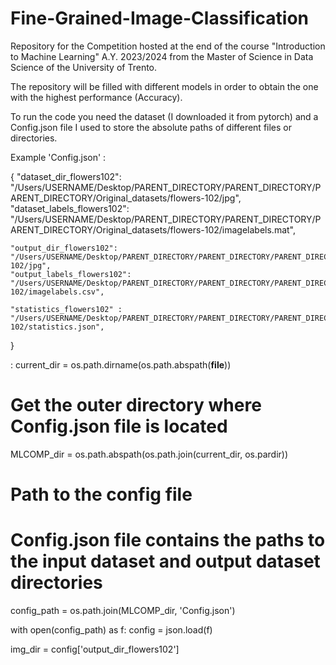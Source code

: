# Fine-Grained-Image-Classification

Repository for the Competition hosted at the end of the course "Introduction to Machine Learning" A.Y. 2023/2024 from the Master of Science in Data Science of the University of Trento.

The repository will be filled with different models in order to obtain the one with the highest performance (Accuracy).

To run the code you need the dataset (I downloaded it from pytorch) and a Config.json file I used to store the absolute paths of different files or directories. 

Example 'Config.json' :

{
    "dataset_dir_flowers102": "/Users/USERNAME/Desktop/PARENT_DIRECTORY/PARENT_DIRECTORY/PARENT_DIRECTORY/Original_datasets/flowers-102/jpg",
    "dataset_labels_flowers102": "/Users/USERNAME/Desktop/PARENT_DIRECTORY/PARENT_DIRECTORY/PARENT_DIRECTORY/Original_datasets/flowers-102/imagelabels.mat",

    "output_dir_flowers102": "/Users/USERNAME/Desktop/PARENT_DIRECTORY/PARENT_DIRECTORY/PARENT_DIRECTORY/Resized_datasets/flowers-102/jpg",
    "output_labels_flowers102": "/Users/USERNAME/Desktop/PARENT_DIRECTORY/PARENT_DIRECTORY/PARENT_DIRECTORY/Resized_datasets/flowers-102/imagelabels.csv",

    "statistics_flowers102" : "/Users/USERNAME/Desktop/PARENT_DIRECTORY/PARENT_DIRECTORY/PARENT_DIRECTORY/Resized_datasets/flowers-102/statistics.json",
}

<USAGE> :
current_dir = os.path.dirname(os.path.abspath(__file__))

# Get the outer directory where Config.json file is located
MLCOMP_dir = os.path.abspath(os.path.join(current_dir, os.pardir))

# Path to the config file
# Config.json file contains the paths to the input dataset and output dataset directories
config_path = os.path.join(MLCOMP_dir, 'Config.json')

with open(config_path) as f:
    config = json.load(f)

img_dir = config['output_dir_flowers102']
